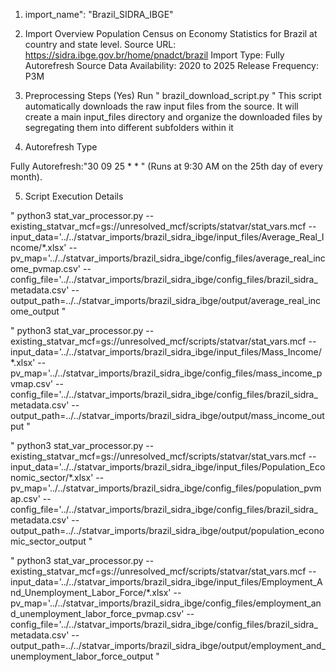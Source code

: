 1. import_name": "Brazil_SIDRA_IBGE"

2. Import Overview
Population Census on Economy Statistics for Brazil at country and state level.
Source URL: https://sidra.ibge.gov.br/home/pnadct/brazil
Import Type: Fully Autorefresh
Source Data Availability: 2020 to 2025
Release Frequency: P3M

3. Preprocessing Steps (Yes)
 Run 
 " brazil_download_script.py " 
 This script automatically downloads the raw input files from the source. It will create a main input_files directory and organize the downloaded files by segregating them into different subfolders within it

4. Autorefresh Type

Fully Autorefresh:"30 09 25 * * " (Runs at 9:30 AM on the 25th day of every month).

5. Script Execution Details

 " python3 stat_var_processor.py --existing_statvar_mcf=gs://unresolved_mcf/scripts/statvar/stat_vars.mcf --input_data='../../statvar_imports/brazil_sidra_ibge/input_files/Average_Real_Income/*.xlsx' --pv_map='../../statvar_imports/brazil_sidra_ibge/config_files/average_real_income_pvmap.csv' --config_file='../../statvar_imports/brazil_sidra_ibge/config_files/brazil_sidra_metadata.csv' --output_path=../../statvar_imports/brazil_sidra_ibge/output/average_real_income_output "


" python3 stat_var_processor.py --existing_statvar_mcf=gs://unresolved_mcf/scripts/statvar/stat_vars.mcf --input_data='../../statvar_imports/brazil_sidra_ibge/input_files/Mass_Income/*.xlsx' --pv_map='../../statvar_imports/brazil_sidra_ibge/config_files/mass_income_pvmap.csv' --config_file='../../statvar_imports/brazil_sidra_ibge/config_files/brazil_sidra_metadata.csv' --output_path=../../statvar_imports/brazil_sidra_ibge/output/mass_income_output "


" python3 stat_var_processor.py --existing_statvar_mcf=gs://unresolved_mcf/scripts/statvar/stat_vars.mcf --input_data='../../statvar_imports/brazil_sidra_ibge/input_files/Population_Economic_sector/*.xlsx' --pv_map='../../statvar_imports/brazil_sidra_ibge/config_files/population_pvmap.csv' --config_file='../../statvar_imports/brazil_sidra_ibge/config_files/brazil_sidra_metadata.csv' --output_path=../../statvar_imports/brazil_sidra_ibge/output/population_economic_sector_output "


" python3 stat_var_processor.py --existing_statvar_mcf=gs://unresolved_mcf/scripts/statvar/stat_vars.mcf --input_data='../../statvar_imports/brazil_sidra_ibge/input_files/Employment_And_Unemployment_Labor_Force/*.xlsx' --pv_map='../../statvar_imports/brazil_sidra_ibge/config_files/employment_and_unemployment_labor_force_pvmap.csv' --config_file='../../statvar_imports/brazil_sidra_ibge/config_files/brazil_sidra_metadata.csv' --output_path=../../statvar_imports/brazil_sidra_ibge/output/employment_and_unemployment_labor_force_output "

